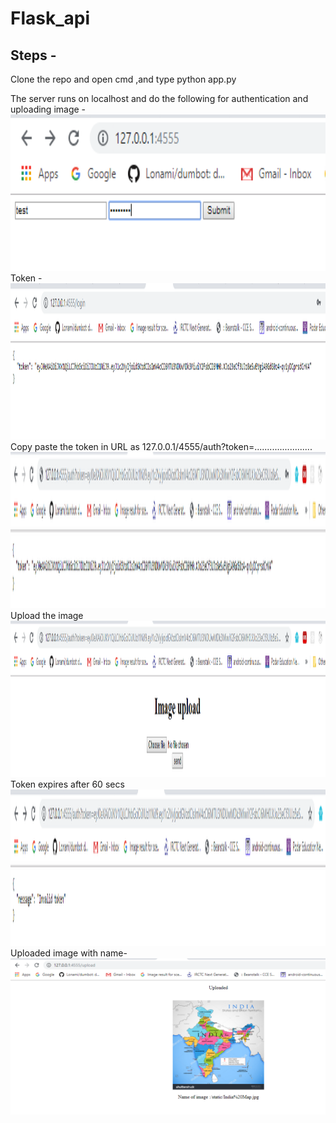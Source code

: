 # Flask_api  
## Steps -  
Clone the repo and open cmd ,and type python app.py
  
  The server runs on localhost and do the following for authentication and uploading image -   
  <img src="images/1st.PNG" width="750" height = "250" title="hover text">      
  Token -   
  <img src="images/2.PNG" width="750" height = "250" title="hover text">    
  Copy paste the token in URL as 127.0.0.1/4555/auth?token=.......................    
  <img src="images/3.PNG" width="750" height = "250" title="hover text">  
  Upload the image  
  <img src="images/4.PNG" width="750" height = "250" title="hover text"> 
  Token expires after 60 secs  
  <img src="images/5.PNG" width="750" height = "250" title="hover text">  
  Uploaded image with name-    
  <img src="images/6.PNG" width="750" height = "250" title="hover text">  
  
